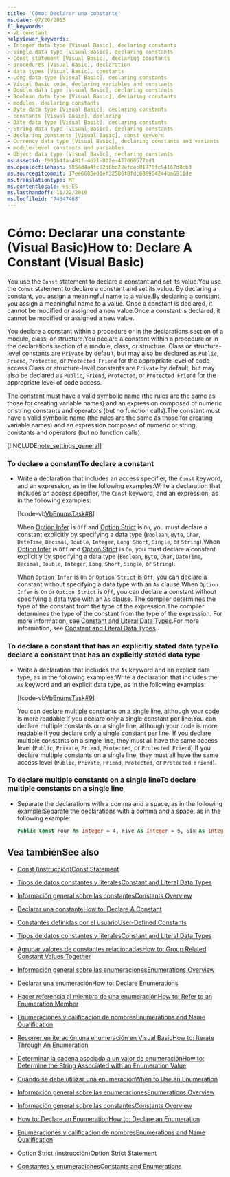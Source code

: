 ```yaml
---
title: 'Cómo: Declarar una constante'
ms.date: 07/20/2015
f1_keywords:
- vb.constant
helpviewer_keywords:
- Integer data type [Visual Basic], declaring constants
- Single data type [Visual Basic], declaring constants
- Const statement [Visual Basic], declaring constants
- procedures [Visual Basic], declaration
- data types [Visual Basic], constants
- Long data type [Visual Basic], declaring constants
- Visual Basic code, declaring variables and constants
- Double data type [Visual Basic], declaring constants
- Boolean data type [Visual Basic], declaring constants
- modules, declaring constants
- Byte data type [Visual Basic], declaring constants
- constants [Visual Basic], declaring
- Date data type [Visual Basic], declaring constants
- String data type [Visual Basic], declaring constants
- declaring constants [Visual Basic], const keyword
- Currency data type [Visual Basic], declaring constants and variants
- module-level constants and variables
- Object data type [Visual Basic], declaring constants
ms.assetid: f901b4fa-481f-4621-822e-427060577ad1
ms.openlocfilehash: 5054d4a4fc02d8bd22efceb01770fc54167d8cb3
ms.sourcegitcommit: 17ee6605e01ef32506f8fdc686954244ba6911de
ms.translationtype: MT
ms.contentlocale: es-ES
ms.lasthandoff: 11/22/2019
ms.locfileid: "74347468"
---
```

# <a name="how-to-declare-a-constant-visual-basic"></a><span data-ttu-id="6c3c0-102">Cómo: Declarar una constante (Visual Basic)</span><span class="sxs-lookup"><span data-stu-id="6c3c0-102">How to: Declare A Constant (Visual Basic)</span></span>
<span data-ttu-id="6c3c0-103">You use the `Const` statement to declare a constant and set its value.</span><span class="sxs-lookup"><span data-stu-id="6c3c0-103">You use the `Const` statement to declare a constant and set its value.</span></span> <span data-ttu-id="6c3c0-104">By declaring a constant, you assign a meaningful name to a value.</span><span class="sxs-lookup"><span data-stu-id="6c3c0-104">By declaring a constant, you assign a meaningful name to a value.</span></span> <span data-ttu-id="6c3c0-105">Once a constant is declared, it cannot be modified or assigned a new value.</span><span class="sxs-lookup"><span data-stu-id="6c3c0-105">Once a constant is declared, it cannot be modified or assigned a new value.</span></span>  
  
 <span data-ttu-id="6c3c0-106">You declare a constant within a procedure or in the declarations section of a module, class, or structure.</span><span class="sxs-lookup"><span data-stu-id="6c3c0-106">You declare a constant within a procedure or in the declarations section of a module, class, or structure.</span></span> <span data-ttu-id="6c3c0-107">Class or structure-level constants are `Private` by default, but may also be declared as `Public`, `Friend`, `Protected`, or `Protected Friend` for the appropriate level of code access.</span><span class="sxs-lookup"><span data-stu-id="6c3c0-107">Class or structure-level constants are `Private` by default, but may also be declared as `Public`, `Friend`, `Protected`, or `Protected Friend` for the appropriate level of code access.</span></span>  
  
 <span data-ttu-id="6c3c0-108">The constant must have a valid symbolic name (the rules are the same as those for creating variable names) and an expression composed of numeric or string constants and operators (but no function calls).</span><span class="sxs-lookup"><span data-stu-id="6c3c0-108">The constant must have a valid symbolic name (the rules are the same as those for creating variable names) and an expression composed of numeric or string constants and operators (but no function calls).</span></span>  
  
[!INCLUDE[note_settings_general](~/includes/note-settings-general-md.md)]  
  
### <a name="to-declare-a-constant"></a><span data-ttu-id="6c3c0-109">To declare a constant</span><span class="sxs-lookup"><span data-stu-id="6c3c0-109">To declare a constant</span></span>  
  
- <span data-ttu-id="6c3c0-110">Write a declaration that includes an access specifier, the `Const` keyword, and an expression, as in the following examples:</span><span class="sxs-lookup"><span data-stu-id="6c3c0-110">Write a declaration that includes an access specifier, the `Const` keyword, and an expression, as in the following examples:</span></span>  
  
     [!code-vb[VbEnumsTask#8](~/samples/snippets/visualbasic/VS_Snippets_VBCSharp/VbEnumsTask/VB/Class2.vb#8)]  
  
     <span data-ttu-id="6c3c0-111">When [Option Infer](../../../../visual-basic/language-reference/statements/option-infer-statement.md) is `Off` and [Option Strict](../../../../visual-basic/language-reference/statements/option-strict-statement.md) is `On`, you must declare a constant explicitly by specifying a data type (`Boolean`, `Byte`, `Char`, `DateTime`, `Decimal`, `Double`, `Integer`, `Long`, `Short`, `Single`, or `String`).</span><span class="sxs-lookup"><span data-stu-id="6c3c0-111">When [Option Infer](../../../../visual-basic/language-reference/statements/option-infer-statement.md) is `Off` and [Option Strict](../../../../visual-basic/language-reference/statements/option-strict-statement.md) is `On`, you must declare a constant explicitly by specifying a data type (`Boolean`, `Byte`, `Char`, `DateTime`, `Decimal`, `Double`, `Integer`, `Long`, `Short`, `Single`, or `String`).</span></span>  
  
     <span data-ttu-id="6c3c0-112">When `Option Infer` is `On` or `Option Strict` is `Off`, you can declare a constant without specifying a data type with an `As` clause.</span><span class="sxs-lookup"><span data-stu-id="6c3c0-112">When `Option Infer` is `On` or `Option Strict` is `Off`, you can declare a constant without specifying a data type with an `As` clause.</span></span> <span data-ttu-id="6c3c0-113">The compiler determines the type of the constant from the type of the expression.</span><span class="sxs-lookup"><span data-stu-id="6c3c0-113">The compiler determines the type of the constant from the type of the expression.</span></span> <span data-ttu-id="6c3c0-114">For more information, see [Constant and Literal Data Types](constant-and-literal-data-types.md).</span><span class="sxs-lookup"><span data-stu-id="6c3c0-114">For more information, see [Constant and Literal Data Types](constant-and-literal-data-types.md).</span></span>  
  
### <a name="to-declare-a-constant-that-has-an-explicitly-stated-data-type"></a><span data-ttu-id="6c3c0-115">To declare a constant that has an explicitly stated data type</span><span class="sxs-lookup"><span data-stu-id="6c3c0-115">To declare a constant that has an explicitly stated data type</span></span>  
  
- <span data-ttu-id="6c3c0-116">Write a declaration that includes the `As` keyword and an explicit data type, as in the following examples:</span><span class="sxs-lookup"><span data-stu-id="6c3c0-116">Write a declaration that includes the `As` keyword and an explicit data type, as in the following examples:</span></span>  
  
     [!code-vb[VbEnumsTask#9](~/samples/snippets/visualbasic/VS_Snippets_VBCSharp/VbEnumsTask/VB/Class2.vb#9)]  
  
     <span data-ttu-id="6c3c0-117">You can declare multiple constants on a single line, although your code is more readable if you declare only a single constant per line.</span><span class="sxs-lookup"><span data-stu-id="6c3c0-117">You can declare multiple constants on a single line, although your code is more readable if you declare only a single constant per line.</span></span> <span data-ttu-id="6c3c0-118">If you declare multiple constants on a single line, they must all have the same access level (`Public`, `Private`, `Friend`, `Protected`, or `Protected Friend`).</span><span class="sxs-lookup"><span data-stu-id="6c3c0-118">If you declare multiple constants on a single line, they must all have the same access level (`Public`, `Private`, `Friend`, `Protected`, or `Protected Friend`).</span></span>  
  
### <a name="to-declare-multiple-constants-on-a-single-line"></a><span data-ttu-id="6c3c0-119">To declare multiple constants on a single line</span><span class="sxs-lookup"><span data-stu-id="6c3c0-119">To declare multiple constants on a single line</span></span>  
  
- <span data-ttu-id="6c3c0-120">Separate the declarations with a comma and a space, as in the following example:</span><span class="sxs-lookup"><span data-stu-id="6c3c0-120">Separate the declarations with a comma and a space, as in the following example:</span></span>  
  
    ```vb  
    Public Const Four As Integer = 4, Five As Integer = 5, Six As Integer = 44  
    ```  
  
## <a name="see-also"></a><span data-ttu-id="6c3c0-121">Vea también</span><span class="sxs-lookup"><span data-stu-id="6c3c0-121">See also</span></span>

- [<span data-ttu-id="6c3c0-122">Const (instrucción)</span><span class="sxs-lookup"><span data-stu-id="6c3c0-122">Const Statement</span></span>](../../../../visual-basic/language-reference/statements/const-statement.md)
- [<span data-ttu-id="6c3c0-123">Tipos de datos constantes y literales</span><span class="sxs-lookup"><span data-stu-id="6c3c0-123">Constant and Literal Data Types</span></span>](constant-and-literal-data-types.md)
- [<span data-ttu-id="6c3c0-124">Información general sobre las constantes</span><span class="sxs-lookup"><span data-stu-id="6c3c0-124">Constants Overview</span></span>](constants-overview.md)
- [<span data-ttu-id="6c3c0-125">Declarar una constante</span><span class="sxs-lookup"><span data-stu-id="6c3c0-125">How to: Declare A Constant</span></span>](how-to-declare-a-constant.md)
- [<span data-ttu-id="6c3c0-126">Constantes definidas por el usuario</span><span class="sxs-lookup"><span data-stu-id="6c3c0-126">User-Defined Constants</span></span>](user-defined-constants.md)
- [<span data-ttu-id="6c3c0-127">Tipos de datos constantes y literales</span><span class="sxs-lookup"><span data-stu-id="6c3c0-127">Constant and Literal Data Types</span></span>](constant-and-literal-data-types.md)
- [<span data-ttu-id="6c3c0-128">Agrupar valores de constantes relacionadas</span><span class="sxs-lookup"><span data-stu-id="6c3c0-128">How to: Group Related Constant Values Together</span></span>](how-to-group-related-constant-values-together.md)
- [<span data-ttu-id="6c3c0-129">Información general sobre las enumeraciones</span><span class="sxs-lookup"><span data-stu-id="6c3c0-129">Enumerations Overview</span></span>](enumerations-overview.md)
- [<span data-ttu-id="6c3c0-130">Declarar una enumeración</span><span class="sxs-lookup"><span data-stu-id="6c3c0-130">How to: Declare Enumerations</span></span>](how-to-declare-enumerations.md)
- [<span data-ttu-id="6c3c0-131">Hacer referencia al miembro de una enumeración</span><span class="sxs-lookup"><span data-stu-id="6c3c0-131">How to: Refer to an Enumeration Member</span></span>](how-to-refer-to-an-enumeration-member.md)
- [<span data-ttu-id="6c3c0-132">Enumeraciones y calificación de nombres</span><span class="sxs-lookup"><span data-stu-id="6c3c0-132">Enumerations and Name Qualification</span></span>](enumerations-and-name-qualification.md)
- [<span data-ttu-id="6c3c0-133">Recorrer en iteración una enumeración en Visual Basic</span><span class="sxs-lookup"><span data-stu-id="6c3c0-133">How to: Iterate Through An Enumeration</span></span>](how-to-iterate-through-an-enumeration.md)
- [<span data-ttu-id="6c3c0-134">Determinar la cadena asociada a un valor de enumeración</span><span class="sxs-lookup"><span data-stu-id="6c3c0-134">How to: Determine the String Associated with an Enumeration Value</span></span>](how-to-determine-the-string-associated-with-an-enumeration-value.md)
- [<span data-ttu-id="6c3c0-135">Cuándo se debe utilizar una enumeración</span><span class="sxs-lookup"><span data-stu-id="6c3c0-135">When to Use an Enumeration</span></span>](when-to-use-an-enumeration.md)

- [<span data-ttu-id="6c3c0-136">Información general sobre las enumeraciones</span><span class="sxs-lookup"><span data-stu-id="6c3c0-136">Enumerations Overview</span></span>](enumerations-overview.md)
- [<span data-ttu-id="6c3c0-137">Información general sobre las constantes</span><span class="sxs-lookup"><span data-stu-id="6c3c0-137">Constants Overview</span></span>](constants-overview.md)
- [<span data-ttu-id="6c3c0-138">How to: Declare an Enumeration</span><span class="sxs-lookup"><span data-stu-id="6c3c0-138">How to: Declare an Enumeration</span></span>](how-to-declare-enumerations.md)
- [<span data-ttu-id="6c3c0-139">Enumeraciones y calificación de nombres</span><span class="sxs-lookup"><span data-stu-id="6c3c0-139">Enumerations and Name Qualification</span></span>](enumerations-and-name-qualification.md)
- [<span data-ttu-id="6c3c0-140">Option Strict (instrucción)</span><span class="sxs-lookup"><span data-stu-id="6c3c0-140">Option Strict Statement</span></span>](../../../../visual-basic/language-reference/statements/option-strict-statement.md)
- [<span data-ttu-id="6c3c0-141">Constantes y enumeraciones</span><span class="sxs-lookup"><span data-stu-id="6c3c0-141">Constants and Enumerations</span></span>](../../../../visual-basic/language-reference/constants-and-enumerations.md)
